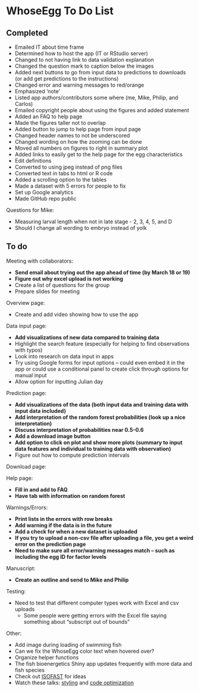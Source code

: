 
# WhoseEgg To Do List

## Completed

- Emailed IT about time frame
- Determined how to host the app (IT or RStudio server)
- Changed to not having link to data validation explanation
- Changed the question mark to caption below the images
- Added next buttons to go from input data to predictions to downloads
  (or add get predictions to the instructions)
- Changed error and warning messages to red/orange
- Emphasized ‘note’
- Listed app authors/contributors some where (me, Mike, Philip, and
  Carlos)
- Emailed copyright people about using the figures and added statement
- Added an FAQ to help page
- Made the figures taller not to overlap
- Added button to jump to help page from input page
- Changed header names to not be underscored
- Changed wording on how the zooming can be done
- Moved all numbers on figures to right in summary plot
- Added links to easily get to the help page for the egg
  characteristics
- Edit definitions
- Converted to using jpeg instead of png files
- Converted text in tabs to html or R code
- Added a scrolling option to the tables
- Made a dataset with 5 errors for people to fix
- Set up Google analytics
- Made GitHub repo public

Questions for Mike:

- Measuring larval length when not in late stage - 2, 3, 4, 5, and D
- Should I change all wording to embryo instead of yolk

## To do

Meeting with collaborators:
  
- **Send email about trying out the app ahead of time (by March 18 or 19)**
- **Figure out why excel upload is not working**
- Create a list of questions for the group
- Prepare slides for meeting

Overview page:

- Create and add video showing how to use the app

Data input page:

- **Add visualizations of new data compared to training data**
- Highlight the search feature (especially for helping to find observations with typos)
- Look into research on data input in apps
- Try using Google forms for input options – could even embed it
  in the app or could use a conditional panel to create click
  through options for manual input
- Allow option for inputting Julian day

Prediction page:

- **Add visualizations of the data (both input data and training data with input data included)**
- **Add interpretation of the random forest probabilities (look up a nice interpretation)**
- **Discuss interpretation of probabilities near 0.5-0.6**
- **Add a download image button**
- **Add option to click on plot and show more plots (summary to
  input data features and individual to training data with
  observation)**
- Figure out how to compute prediction intervals

Download page:

Help page:

- **Fill in and add to FAQ**
- **Have tab with information on random forest**

Warnings/Errors:

- **Print lists in the errors with row breaks**
- **Add warning if the data is in the future**
- **Add a check for when a new dataset is uploaded**
- **If you try to upload a non-csv file after uploading a file, you get a weird error on the prediction page**
- **Need to make sure all error/warning messages match – such as including the egg ID for factor levels**

Manuscript:
  
- **Create an outline and send to Mike and Philip**

Testing:
  
- Need to test that different computer types work with Excel and
  csv uploads
    - Some people were getting errors with the Excel file saying
      something about “subscript out of bounds”

Other:
  
- Add image during loading of swimming fish
- Can we fix the WhoseEgg color text when hovered over?
- Organize helper functions
- The fish bioenergetics Shiny app updates frequently with more
  data and fish species
- Check out
  [ISOFAST](https://analytics.iasoybeans.com/cool-apps/ISOFAST/)
  for ideas
- Watch these talks:
  [styling](https://rstudio.com/resources/rstudioconf-2020/styling-shiny-apps-with-sass-and-bootstrap-4/)
  and [code
  optimization](https://rstudio.com/resources/webinars/scaling-shiny-apps-with-asynchronous-programming/)
